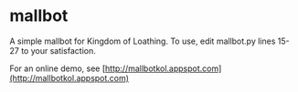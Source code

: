 mallbot
=======

A simple mallbot for Kingdom of Loathing. To use, edit mallbot.py lines 15-27 to your satisfaction.

For an online demo, see [http://mallbotkol.appspot.com](http://mallbotkol.appspot.com)
